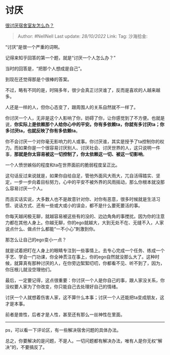 # 讨厌
[很讨厌宿舍室友怎么办？](https://www.zhihu.com/question/34369795/answer/2725328129)

> Author: #NellNell
> Last update: *28/10/2022*
> Link:
> Tag:
> 沙海拾金:

“讨厌”是很一个严重的词啊。

记得来知乎回答的第一个题，就是“讨厌一个人怎么办？”

当时的回答是，“把那个人想成是自己”。

到现在还觉得那是个很棒的答案。

不过，略有不同的是，时隔多年，很少会真正讨厌谁了，反而是喜欢的人越来越多。

人还是一样的人，但你心态变了，跟周围人的关系自然就不一样了。

你讨厌一个人，无非是这个人影响了你，妨碍了你，让你感觉到了不方便。也就是说，**你实际上是依赖那个人给你心中的平安。你有多依赖ta，你就有多讨厌ta；你多讨厌ta，也就反映了你有多依赖ta**。

你不会讨厌一个对你毫无影响力的人或事。你讨厌谁，其实是授予了ta控制你的权力。而如果你是一个很容易讨厌别人、讨厌社会、讨厌世界的人，这只说明一件事，**那就是你太容易被这一切控制了，你太依赖这一切、被这一切影响**。

一个人愤世嫉俗的程度和ta在世界面前的脆弱程度呈正比。

这句话反过来说就是，如果你自给自足，管他外面风大雨大，兀自活得踏实、坚定，一步一步向着目标努力，心中的平安不被外界的风雨摇动，那么你根本就没那么容易讨厌一个人。

而且实话实说，大多数人也不是故意针对你、对你有恶意，很多时候就是生活习惯、说话方式、还有一些或大或小的误会，都不是什么要死要活的事。

你每天越闲极无聊，就越容易被这些有的没的、边边角角的事搅扰。因为你的注意力都在其他人身上。你越无聊，你的ego就越大，大到无处不在、无缝不入，人家说点什么、做点什么都能“一不小心”刺激到你。

那怎么让自己的ego变小一点？

就是试着把盯在人身上的眼睛专注到一些事情上。去专心完成一个任务、练成一个手艺、学会一门功课，你全神贯注在事上，你的ego自然就没那么大了。这种时候，就算真有那种讨厌的人，在你旁边絮絮叨叨，你都看不见、听不到了，因为，你压根儿就没空理他们。

最后，一定要记得，这点很重要：你讨厌一个人是你自己的事，跟人家没关系，你没权要人家为了你改变，你只能自己去处理好自己的情绪。

讨厌一个人就想着伤害人家，这不算什么本事；讨厌一个人还能把ta变成朋友，这才是本事。

前者是兽性，后者才是人性，甚至还有那么一丝神性在里面。

---

ps，可以看一下评论区，有一些解决宿舍问题的具体办法。

总之，你要解决的是问题，不是人。一切问题都有解决办法，唯有人是你无权“解决”的，不要搞反了。